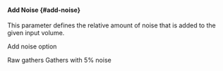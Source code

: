 #### Add Noise {#add-noise}

This parameter defines the relative amount of noise that is added to the given input volume.

Add noise option

Raw gathers Gathers with 5% noise